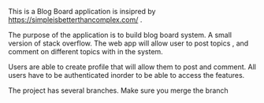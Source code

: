 This is a Blog Board application is insipred by https://simpleisbetterthancomplex.com/ .  

The purpose of the application is to build blog board system. A small version of stack overflow. The web app will allow user to post topics , and comment on different topics with in the system. 

Users are able to create profile that will allow them to post and comment. All users have to be authenticated inorder to be able to access the features.

The project has several branches. Make sure you merge the branch
